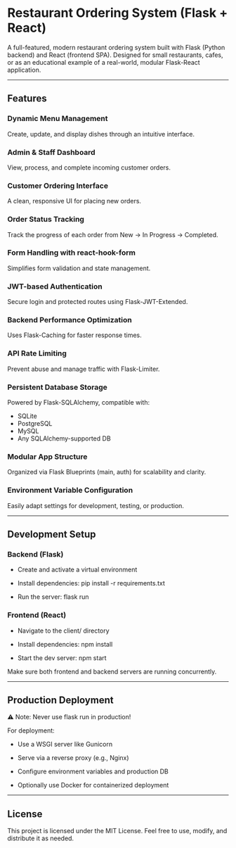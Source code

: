# Restaurant Ordering System (Flask + React)

A full-featured, modern restaurant ordering system built with Flask (Python backend) and React (frontend SPA).
Designed for small restaurants, cafes, or as an educational example of a real-world, modular Flask-React application.

---
## Features

### Dynamic Menu Management
Create, update, and display dishes through an intuitive interface.

### Admin & Staff Dashboard
View, process, and complete incoming customer orders.

### Customer Ordering Interface
A clean, responsive UI for placing new orders.

### Order Status Tracking
Track the progress of each order from New → In Progress → Completed.

### Form Handling with react-hook-form
Simplifies form validation and state management.

### JWT-based Authentication
Secure login and protected routes using Flask-JWT-Extended.

### Backend Performance Optimization
Uses Flask-Caching for faster response times.

### API Rate Limiting
Prevent abuse and manage traffic with Flask-Limiter.

### Persistent Database Storage
Powered by Flask-SQLAlchemy, compatible with:
- SQLite
- PostgreSQL
- MySQL
- Any SQLAlchemy-supported DB

### Modular App Structure
Organized via Flask Blueprints (main, auth) for scalability and clarity.

### Environment Variable Configuration
Easily adapt settings for development, testing, or production.

---
## Development Setup

### Backend (Flask)

- Create and activate a virtual environment

- Install dependencies: pip install -r requirements.txt

- Run the server: flask run

### Frontend (React)

- Navigate to the client/ directory

- Install dependencies: npm install

- Start the dev server: npm start

Make sure both frontend and backend servers are running concurrently.

---
## Production Deployment

⚠️ Note: Never use flask run in production!

For deployment:

- Use a WSGI server like Gunicorn

- Serve via a reverse proxy (e.g., Nginx)

- Configure environment variables and production DB

- Optionally use Docker for containerized deployment

---
## License

This project is licensed under the MIT License.
Feel free to use, modify, and distribute it as needed.
